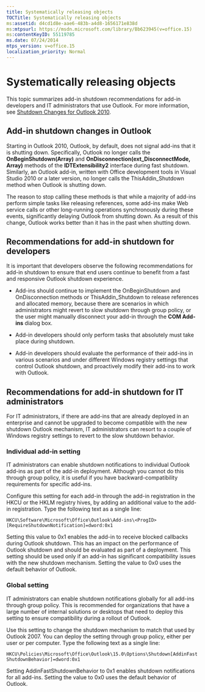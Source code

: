 ```yaml
---
title: Systematically releasing objects
TOCTitle: Systematically releasing objects
ms:assetid: d4cd1d8e-aae6-483b-a4d8-1656171e838d
ms:mtpsurl: https://msdn.microsoft.com/library/Bb623945(v=office.15)
ms:contentKeyID: 55119785
ms.date: 07/24/2014
mtps_version: v=office.15
localization_priority: Normal
---
```


# Systematically releasing objects

This topic summarizes add-in shutdown recommendations for add-in developers and IT administrators that use Outlook. For more information, see [Shutdown Changes for Outlook 2010](https://msdn.microsoft.com/library/ee720183\(v=office.15\)).

## Add-in shutdown changes in Outlook

Starting in Outlook 2010, Outlook, by default, does not signal add-ins that it is shutting down. Specifically, Outlook no longer calls the **OnBeginShutdown(Array)** and **OnDisconnection(ext\_DisconnectMode, Array)** methods of the **IDTExtensibility2** interface during fast shutdown. Similarly, an Outlook add-in, written with Office development tools in Visual Studio 2010 or a later version, no longer calls the ThisAddin\_Shutdown method when Outlook is shutting down. 

The reason to stop calling these methods is that while a majority of add-ins perform simple tasks like releasing references, some add-ins make Web service calls or other long-running operations synchronously during these events, significantly delaying Outlook from shutting down. As a result of this change, Outlook works better than it has in the past when shutting down.

## Recommendations for add-in shutdown for developers

It is important that developers observe the following recommendations for add-in shutdown to ensure that end users continue to benefit from a fast and responsive Outlook shutdown experience.

- Add-ins should continue to implement the OnBeginShutdown and OnDisconnection methods or ThisAddin\_Shutdown to release references and allocated memory, because there are scenarios in which administrators might revert to slow shutdown through group policy, or the user might manually disconnect your add-in through the **COM Add-ins** dialog box.

- Add-in developers should only perform tasks that absolutely must take place during shutdown.

- Add-in developers should evaluate the performance of their add-ins in various scenarios and under different Windows registry settings that control Outlook shutdown, and proactively modify their add-ins to work with Outlook.

## Recommendations for add-in shutdown for IT administrators

For IT administrators, if there are add-ins that are already deployed in an enterprise and cannot be upgraded to become compatible with the new shutdown Outlook mechanism, IT administrators can resort to a couple of Windows registry settings to revert to the slow shutdown behavior.

### Individual add-in setting

IT administrators can enable shutdown notifications to individual Outlook add-ins as part of the add-in deployment. Although you cannot do this through group policy, it is useful if you have backward-compatibility requirements for specific add-ins.

Configure this setting for each add-in through the add-in registration in the HKCU or the HKLM registry hives, by adding an additional value to the add-in registration. Type the following text as a single line:

`HKCU\Software\Microsoft\Office\Outlook\Add-ins\<ProgID>[RequireShutdownNotification]=dword:0x1`

Setting this value to 0x1 enables the add-in to receive blocked callbacks during Outlook shutdown. This has an impact on the performance of Outlook shutdown and should be evaluated as part of a deployment. This setting should be used only if an add-in has significant compatibility issues with the new shutdown mechanism. Setting the value to 0x0 uses the default behavior of Outlook.

### Global setting

IT administrators can enable shutdown notifications globally for all add-ins through group policy. This is recommended for organizations that have a large number of internal solutions or desktops that need to deploy this setting to ensure compatibility during a rollout of Outlook.

Use this setting to change the shutdown mechanism to match that used by Outlook 2007. You can deploy the setting through group policy, either per user or per computer. Type the following text as a single line:

`HKCU\Policies\Microsoft\Office\Outlook\15.0\Options\Shutdown[AddinFastShutdownBehavior]=dword:0x1`

Setting AddinFastShutdownBehavior to 0x1 enables shutdown notifications for all add-ins. Setting the value to 0x0 uses the default behavior of Outlook.

